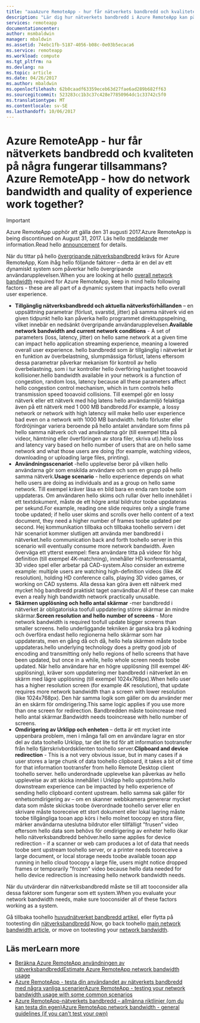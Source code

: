 ```yaml
---
title: "aaaAzure RemoteApp - hur får nätverkets bandbredd och kvaliteten på några fungerar tillsammans? | Microsoft Docs"
description: "Lär dig hur nätverkets bandbredd i Azure RemoteApp kan påverka dina användares kvalitet."
services: remoteapp
documentationcenter: 
author: msmbaldwin
manager: mbaldwin
ms.assetid: 74ebc1fb-5187-4056-b08c-0e03b5ecaca6
ms.service: remoteapp
ms.workload: compute
ms.tgt_pltfrm: na
ms.devlang: na
ms.topic: article
ms.date: 04/26/2017
ms.author: mbaldwin
ms.openlocfilehash: 62b0caadf63359eceb63d27fae6ad289b682ff63
ms.sourcegitcommit: 523283cc1b3c37c428e77850964dc1c33742c5f0
ms.translationtype: MT
ms.contentlocale: sv-SE
ms.lasthandoff: 10/06/2017
---
```

# <a name="azure-remoteapp---how-do-network-bandwidth-and-quality-of-experience-work-together"></a><span data-ttu-id="dd758-104">Azure RemoteApp - hur får nätverkets bandbredd och kvaliteten på några fungerar tillsammans?</span><span class="sxs-lookup"><span data-stu-id="dd758-104">Azure RemoteApp - how do network bandwidth and quality of experience work together?</span></span>
> [!IMPORTANT]
> <span data-ttu-id="dd758-105">Azure RemoteApp upphör att gälla den 31 augusti 2017.</span><span class="sxs-lookup"><span data-stu-id="dd758-105">Azure RemoteApp is being discontinued on August 31, 2017.</span></span> <span data-ttu-id="dd758-106">Läs hello [meddelande](https://go.microsoft.com/fwlink/?linkid=821148) mer information.</span><span class="sxs-lookup"><span data-stu-id="dd758-106">Read hello [announcement](https://go.microsoft.com/fwlink/?linkid=821148) for details.</span></span>
> 
> 

<span data-ttu-id="dd758-107">När du tittar på hello [övergripande nätverksbandbredd](remoteapp-bandwidth.md) krävs för Azure RemoteApp, Kom ihåg hello följande faktorer – detta är en del av ett dynamiskt system som påverkar hello övergripande användarupplevelsen.</span><span class="sxs-lookup"><span data-stu-id="dd758-107">When you are looking at hello [overall network bandwidth](remoteapp-bandwidth.md) required for Azure RemoteApp, keep in mind hello following factors - these are all part of a dynamic system that impacts hello overall user experience.</span></span> 

* <span data-ttu-id="dd758-108">**Tillgänglig nätverksbandbredd och aktuella nätverksförhållanden** – en uppsättning parametrar (förlust, svarstid, jitter) på samma nätverk vid en given tidpunkt hello kan påverka hello programmet direktuppspelning, vilket innebär en nedsänkt övergripande användarupplevelsen.</span><span class="sxs-lookup"><span data-stu-id="dd758-108">**Available network bandwidth and current network conditions** - A set of parameters (loss, latency, jitter) on hello same network at a given time can impact hello application streaming experience, meaning a lowered overall user experience.</span></span> <span data-ttu-id="dd758-109">hello bandbredd som är tillgänglig i nätverket är en funktion av överbelastning, slumpmässiga förlust, latens eftersom dessa parametrar påverkar mekanism för kontroll av hello överbelastning, som i tur kontroller hello överföring hastighet tooavoid kollisioner.</span><span class="sxs-lookup"><span data-stu-id="dd758-109">hello bandwidth available in your network is a function of congestion, random loss, latency because all these parameters affect hello congestion control mechanism, which in turn controls hello transmission speed tooavoid collisions.</span></span>  <span data-ttu-id="dd758-110">Till exempel gör en lossy nätverk eller ett nätverk med hög latens hello användarmiljö felaktiga även på ett nätverk med 1 000 MB bandbredd.</span><span class="sxs-lookup"><span data-stu-id="dd758-110">For example, a lossy network or network with high latency will make hello user experience bad even on a network with 1000 MB bandwidth.</span></span> <span data-ttu-id="dd758-111">hello förluster eller fördröjningar variera beroende på hello antalet användare som finns på hello samma nätverk och vad användarna gör (till exempel titta på videor, hämtning eller överföringen av stora filer, skriva ut).</span><span class="sxs-lookup"><span data-stu-id="dd758-111">hello loss and latency vary based on hello number of users that are on hello same network and what those users are doing (for example, watching videos, downloading or uploading large files, printing).</span></span>
* <span data-ttu-id="dd758-112">**Användningsscenariot** -hello upplevelse beror på vilken hello användarna gör som enskilda användare och som en grupp på hello samma nätverk.</span><span class="sxs-lookup"><span data-stu-id="dd758-112">**Usage scenario** - hello experience depends on what hello users are doing as individuals and as a group on hello same network.</span></span> <span data-ttu-id="dd758-113">Till exempel kräver läsa en bild bara en enda ram toobe som uppdateras. Om användaren hello skims och rullar över hello innehållet i ett textdokument, måste de ett högre antal bildrutor toobe uppdateras per sekund.</span><span class="sxs-lookup"><span data-stu-id="dd758-113">For example, reading one slide requires only a single frame toobe updated; if hello user skims and scrolls over hello content of a text document, they need a higher number of frames toobe updated per second.</span></span> <span data-ttu-id="dd758-114">Hej kommunikation tillbaka och tillbaka toohello servern i det här scenariot kommer slutligen att använda mer bandbredd i nätverket.</span><span class="sxs-lookup"><span data-stu-id="dd758-114">hello communication back and forth toohello server in this scenario will eventually consume more network bandwidth.</span></span> <span data-ttu-id="dd758-115">Även överväga ett ytterst exempel: flera användare titta på videor för hög definition (till exempel 4K-matchning), innehåller HD konferenssamtal, 3D video spel eller arbetar på CAD-system.</span><span class="sxs-lookup"><span data-stu-id="dd758-115">Also consider an extreme example: multiple users are watching high-definition videos (like 4K resolution), holding HD conference calls, playing 3D video games, or working on CAD systems.</span></span> <span data-ttu-id="dd758-116">Alla dessa kan göra även ett nätverk med mycket hög bandbredd praktiskt taget oanvändbar.</span><span class="sxs-lookup"><span data-stu-id="dd758-116">All of these can make even a really high bandwidth network practically unusable.</span></span>
* <span data-ttu-id="dd758-117">**Skärmen upplösning och hello antal skärmar** -mer bandbredd i nätverket är obligatoriska toofull uppdatering större skärmar än mindre skärmar.</span><span class="sxs-lookup"><span data-stu-id="dd758-117">**Screen resolution and hello number of screens** - More network bandwidth is required toofull update bigger screens than smaller screens.</span></span> <span data-ttu-id="dd758-118">hello underliggande tekniken är ganska bra på kodning och överföra endast hello regionerna hello skärmar som har uppdaterats, men en gång då och då, hello hela skärmen måste toobe uppdateras.</span><span class="sxs-lookup"><span data-stu-id="dd758-118">hello underlying technology does a pretty good job of encoding and transmitting only hello regions of hello screens that have been updated, but once in a while, hello whole screen needs toobe updated.</span></span> <span data-ttu-id="dd758-119">När hello användare har en högre upplösning (till exempel 4K-upplösning), kräver som uppdatering mer bandbredd i nätverket än en skärm med lägre upplösning (till exempel 1024x768px).</span><span class="sxs-lookup"><span data-stu-id="dd758-119">When hello user has a higher resolution screen (for example 4K resolution), that update requires more network bandwidth than a screen with lower resolution (like 1024x768px).</span></span> <span data-ttu-id="dd758-120">Den här samma logik som gäller om du använder mer än en skärm för omdirigering.</span><span class="sxs-lookup"><span data-stu-id="dd758-120">This same logic applies if you use more than one screen for redirection.</span></span> <span data-ttu-id="dd758-121">Bandbredden måste tooincrease med hello antal skärmar.</span><span class="sxs-lookup"><span data-stu-id="dd758-121">Bandwidth needs tooincrease with hello number of screens.</span></span>
* <span data-ttu-id="dd758-122">**Omdirigering av Urklipp och enheten** – detta är ett mycket inte uppenbara problem, men i många fall om en användare lagrar en stor del av data toohello Urklipp, tar det lite tid för att information tootransfer från hello fjärrskrivbordsklienten toohello server.</span><span class="sxs-lookup"><span data-stu-id="dd758-122">**Clipboard and device redirection** - This is a not very obvious issue, but in many cases if a user stores a large chunk of data toohello clipboard, it takes a bit of time for that information tootransfer from hello Remote Desktop client toohello server.</span></span> <span data-ttu-id="dd758-123">hello underordnade upplevelse kan påverkas av hello upplevelse av att skicka innehållet i Urklipp hello uppströms.</span><span class="sxs-lookup"><span data-stu-id="dd758-123">hello downstream experience can be impacted by hello experience of sending hello clipboard content upstream.</span></span> <span data-ttu-id="dd758-124">hello samma sak gäller för enhetsomdirigering av – om en skanner webbkamera genererar mycket data som måste skickas toobe överordnade toohello server eller en skrivare måste tooreceive ett stort dokument eller lokal lagring måste toobe tillgängliga tooan app körs i hello molnet toocopy en stora filer, märker användarna uteslutna bildrutor eller tillfälligt ”frusen” video eftersom hello data som behövs för omdirigering av enheter hello ökar hello nätverksbandbredd behöver.</span><span class="sxs-lookup"><span data-stu-id="dd758-124">hello same applies for device redirection - if a scanner or web cam produces a lot of data that needs toobe sent upstream toohello server, or a printer needs tooreceive a large document, or local storage needs toobe available tooan app running in hello cloud toocopy a large file, users might notice dropped frames or temporarily "frozen" video because hello data needed for hello device redirection is increasing hello network bandwidth needs.</span></span> 

<span data-ttu-id="dd758-125">När du utvärderar din nätverksbandbredd måste se till att tooconsider alla dessa faktorer som fungerar som ett system.</span><span class="sxs-lookup"><span data-stu-id="dd758-125">When you evaluate your network bandwidth needs, make sure tooconsider all of these factors working as a system.</span></span>

<span data-ttu-id="dd758-126">Gå tillbaka toohello [huvudnätverket bandbredd artikel](remoteapp-bandwidth.md), eller flytta på tootesting din [nätverksbandbredd](remoteapp-bandwidthtests.md).</span><span class="sxs-lookup"><span data-stu-id="dd758-126">Now, go back toohello [main network bandwidth article](remoteapp-bandwidth.md), or move on tootesting your [network bandwidth](remoteapp-bandwidthtests.md).</span></span>

## <a name="learn-more"></a><span data-ttu-id="dd758-127">Läs mer</span><span class="sxs-lookup"><span data-stu-id="dd758-127">Learn more</span></span>
* [<span data-ttu-id="dd758-128">Beräkna Azure RemoteApp användningen av nätverksbandbredd</span><span class="sxs-lookup"><span data-stu-id="dd758-128">Estimate Azure RemoteApp network bandwidth usage</span></span>](remoteapp-bandwidth.md)
* [<span data-ttu-id="dd758-129">Azure RemoteApp - testa din användandet av nätverkets bandbredd med några vanliga scenarier</span><span class="sxs-lookup"><span data-stu-id="dd758-129">Azure RemoteApp - testing your network bandwidth usage with some common scenarios</span></span>](remoteapp-bandwidthtests.md)
* [<span data-ttu-id="dd758-130">Azure RemoteApp-nätverkets bandbredd – allmänna riktlinjer (om du kan testa din egen)</span><span class="sxs-lookup"><span data-stu-id="dd758-130">Azure RemoteApp network bandwidth - general guidelines (if you can't test your own)</span></span>](remoteapp-bandwidthguidelines.md)

